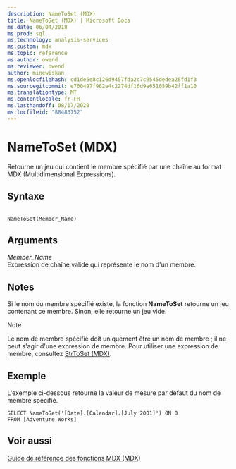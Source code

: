 ```yaml
---
description: NameToSet (MDX)
title: NameToSet (MDX) | Microsoft Docs
ms.date: 06/04/2018
ms.prod: sql
ms.technology: analysis-services
ms.custom: mdx
ms.topic: reference
ms.author: owend
ms.reviewer: owend
author: minewiskan
ms.openlocfilehash: cd1de5e8c126d9457fda2c7c9545dedea26fd1f3
ms.sourcegitcommit: e700497f962e4c2274df16d9e651059b42ff1a10
ms.translationtype: MT
ms.contentlocale: fr-FR
ms.lasthandoff: 08/17/2020
ms.locfileid: "88483752"
---
```

# <a name="nametoset-mdx"></a>NameToSet (MDX)


  Retourne un jeu qui contient le membre spécifié par une chaîne au format MDX (Multidimensional Expressions).  
  
## <a name="syntax"></a>Syntaxe  
  
```  
  
NameToSet(Member_Name)   
```  
  
## <a name="arguments"></a>Arguments  
 *Member_Name*  
 Expression de chaîne valide qui représente le nom d'un membre.  
  
## <a name="remarks"></a>Notes  
 Si le nom du membre spécifié existe, la fonction **NameToSet** retourne un jeu contenant ce membre. Sinon, elle retourne un jeu vide.  
  
> [!NOTE]  
>  Le nom de membre spécifié doit uniquement être un nom de membre ; il ne peut s'agir d'une expression de membre. Pour utiliser une expression de membre, consultez [StrToSet &#40;MDX&#41;](../mdx/strtoset-mdx.md).  
  
## <a name="example"></a>Exemple  
 L'exemple ci-dessous retourne la valeur de mesure par défaut du nom de membre spécifié.  
  
```  
SELECT NameToSet('[Date].[Calendar].[July 2001]') ON 0  
FROM [Adventure Works]  
```  
  
## <a name="see-also"></a>Voir aussi  
 [Guide de référence des fonctions MDX &#40;MDX&#41;](../mdx/mdx-function-reference-mdx.md)  
  
  
